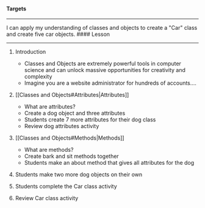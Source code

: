 #### Targets
<hr>
I can apply my understanding of classes and objects to create a "Car" class and create five car objects.
#### Lesson
<hr>

1. Introduction
	* Classes and Objects are extremely powerful tools in computer science and can unlock massive opportunities for creativity and complexity
	* Imagine you are a website administrator for hundreds of accounts....

2. [[Classes and Objects#Attributes|Attributes]]
	* What are attributes?
	* Create a dog object and three attributes
	* Students create 7 more attributes for their dog class
	* Review dog attributes activity

3. [[Classes and Objects#Methods|Methods]]
	* What are methods?
	* Create bark and sit methods together
	* Students make an about method that gives all attributes for the dog
	
4. Students make two more dog objects on their own
5. Students complete the Car class activity
6. Review Car class activity